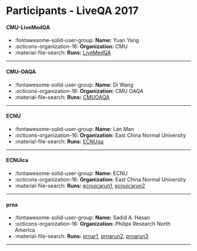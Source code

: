 # Participants - LiveQA 2017 

#### CMU-LiveMedQA
 - :fontawesome-solid-user-group: **Name:** Yuan Yang
 - :octicons-organization-16: **Organization:** CMU
 - :material-file-search: **Runs:** [LiveMedQA](./runs.md#livemedqa) 

---
#### CMU-OAQA
 - :fontawesome-solid-user-group: **Name:** Di Wang
 - :octicons-organization-16: **Organization:** CMU OAQA
 - :material-file-search: **Runs:** [CMUOAQA](./runs.md#cmuoaqa) 

---
#### ECNU
 - :fontawesome-solid-user-group: **Name:** Lan Man
 - :octicons-organization-16: **Organization:** East China Normal University
 - :material-file-search: **Runs:** [ECNUqa](./runs.md#ecnuqa) 

---
#### ECNUica
 - :fontawesome-solid-user-group: **Name:** ECNU
 - :octicons-organization-16: **Organization:** East China Normal University
 - :material-file-search: **Runs:** [ecnuicarun1](./runs.md#ecnuicarun1), [ecnuicarun2](./runs.md#ecnuicarun2) 

---
#### prna
 - :fontawesome-solid-user-group: **Name:** Sadid A. Hasan
 - :octicons-organization-16: **Organization:** Philips Research North America
 - :material-file-search: **Runs:** [prnar1](./runs.md#prnar1), [prnarun2](./runs.md#prnarun2), [prnarun3](./runs.md#prnarun3) 

---
